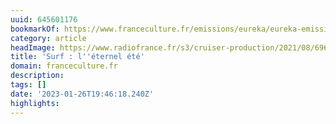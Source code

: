 ```yaml
---
uuid: 645601176
bookmarkOf: https://www.franceculture.fr/emissions/eureka/eureka-emission-du-mardi-24-aout-2021
category: article
headImage: https://www.radiofrance.fr/s3/cruiser-production/2021/08/696b8bea-3893-4a18-b549-515a4c641d93/1200x680_gettyimages-982747408.jpg
title: 'Surf : l''éternel été'
domain: franceculture.fr
description: 
tags: []
date: '2023-01-26T19:46:18.240Z'
highlights: 
---
```




